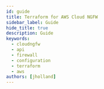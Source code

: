 ```yaml
---
id: guide
title: Terraform for AWS Cloud NGFW
sidebar_label: Guide
hide_title: true
description: Guide
keywords:
  - cloudngfw
  - api
  - firewall
  - configuration
  - terraform
  - aws
authors: [jholland]
---
```

